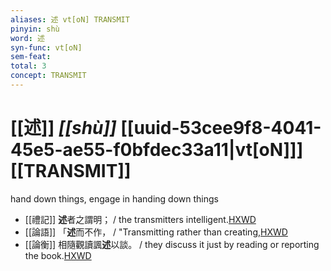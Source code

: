 ```yaml
---
aliases: 述 vt[oN] TRANSMIT
pinyin: shù
word: 述
syn-func: vt[oN]
sem-feat: 
total: 3
concept: TRANSMIT 
---
```

# [[述]] *[[shù]]*  [[uuid-53cee9f8-4041-45e5-ae55-f0bfdec33a11|vt[oN]]] [[TRANSMIT]]
hand down things, engage in handing down things
 - [[禮記]] **述**者之謂明； / the transmitters intelligent.[HXWD](https://hxwd.org/textview.html?location=KR1d0052_tls_019-3a.17)
 - [[論語]] 「**述**而不作， / "Transmitting rather than creating,[HXWD](https://hxwd.org/textview.html?location=KR1h0004_tls_007-1a.4)
 - [[論衡]] 相隨觀讀諷**述**以談。 / they discuss it just by reading or reporting the book.[HXWD](https://hxwd.org/textview.html?location=KR3j0080_tls_031-7a.20)
